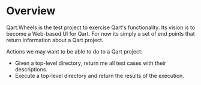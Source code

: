 # Overview

Qart.Wheels is the test project to exercise Qart's functionality. Its
vision is to become a Web-based UI for Qart. For now its simply a set
of end points that return information about a Qart project.

Actions we may want to be able to do to a Qart project:

- Given a top-level directory, return me all test cases with their
  descriptions.
- Execute a top-level directory and return the results of the
  execution.

